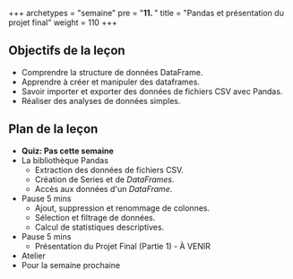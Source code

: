 +++
archetypes = "semaine"
pre = "<b>11. </b>"
title = "Pandas et présentation du projet final"
weight = 110
+++

## Objectifs de la leçon

- Comprendre la structure de données DataFrame.
- Apprendre à créer et manipuler des dataframes.
- Savoir importer et exporter des données de fichiers CSV avec Pandas.
- Réaliser des analyses de données simples.


## Plan de la leçon

- **Quiz:  Pas cette semaine**
- La bibliothèque Pandas
	- Extraction des données de fichiers CSV.
	- Création de Series et de *DataFrames*.
	- Accès aux données d'un *DataFrame*.
- Pause 5 mins
	- Ajout, suppression et renommage de colonnes.
	- Sélection et filtrage de données.
	- Calcul de statistiques descriptives.
- Pause 5 mins
	- Présentation du Projet Final (Partie 1) - À VENIR
- Atelier
- Pour la semaine prochaine



